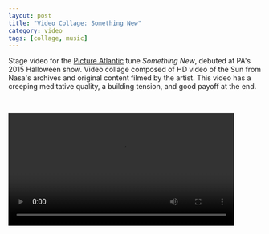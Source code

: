 ```yaml
---
layout: post
title: "Video Collage: Something New"
category: video
tags: [collage, music]
---
```


Stage video for the [Picture Atlantic](http://www.pictureatlantic.com) tune *Something New*, debuted at PA's 2015 Halloween show. Video collage composed of HD video of the Sun from Nasa's archives and original content filmed by the artist. This video has a creeping meditative quality, a building tension, and good payoff at the end.

<p>&nbsp;</p>

<video controls="controls" width="450" name="Something New" src="/assets/somethingnew-final.mp4"></video>

<p>&nbsp; </p>
